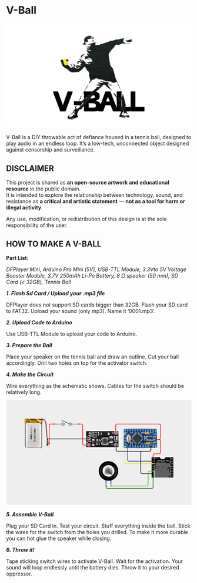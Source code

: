# V-Ball

![image alt](https://github.com/kvnty/V-Ball/blob/fb003c693cbc39c9775bf2c9518abf5887561129/vball-logo.jpg)



V-Ball is a DIY throwable act of defiance housed in a tennis ball, designed to play audio in an endless loop. It’s a low-tech, unconnected object designed against censorship and surveillance.

## **DISCLAIMER**

This project is shared as **an open-source artwork and educational resource** in the public domain.  
It is intended to explore the relationship between technology, sound, and resistance as **a critical and artistic statement** — **not as a tool for harm or illegal activity**.

Any use, modification, or redistribution of this design is at the sole responsibility of the user.


## HOW TO MAKE A V-BALL





**Part List:**

*DFPlayer Mini, Arduino Pro Mini (5V), USB-TTL Module, 3.3Vto 5V Voltage Booster Module, 3.7V 250mAh Li-Po Battery, 8 Ω speaker (50 mm), SD Card (< 32GB), Tennis Ball*

  

***1. Flash Sd Card / Upload your .mp3 file***

  

DFPlayer does not support SD cards bigger than 32GB. Flash your SD card to FAT32. Upload your sound (only mp3). Name it ‘0001.mp3’.

  

***2. Upload Code to Arduino***

  

Use USB-TTL Module to upload your code to Arduino.

  


***3. Prepare the Ball***

  

Place your speaker on the tennis ball and draw an outline. Cut your ball accordingly. Drill two holes on top for the activator switch.

  
  
  
  
  
  
  

***4. Make the Circuit***

  

Wire everything as the schematic shows. Cables for the switch should be relatively long.

![image alt](https://github.com/kvnty/V-Ball/blob/fb003c693cbc39c9775bf2c9518abf5887561129/circuit.jpg)

  

***5. Assemble V-Ball***

  

Plug your SD Card in. Test your circuit. Stuff everything inside the ball. Stick the wires for the switch from the holes you drilled. To make it more durable you can hot glue the speaker while closing.

  



***6. Throw it!***

  

Tape sticking switch wires to activate V-Ball. Wait for the activation. Your sound will loop endlessly until the battery dies. Throw it to your desired oppressor.

  

  
